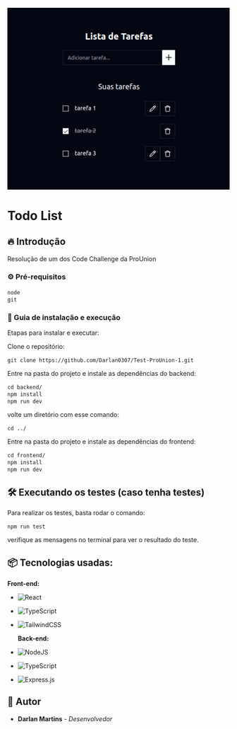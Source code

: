 ![Logo do projeto](./print.png)

# Todo List

## 🔥 Introdução

Resolução de um dos Code Challenge da ProUnion

### ⚙️ Pré-requisitos

```
node
git
```

### 🔨 Guia de instalação e execução

Etapas para instalar e executar:

Clone o repositório:

```
git clone https://github.com/Darlan0307/Test-ProUnion-1.git
```

Entre na pasta do projeto e instale as dependências do backend:

```
cd backend/
npm install
npm run dev
```

volte um diretório com esse comando:

```
cd ../
```

Entre na pasta do projeto e instale as dependências do frontend:

```
cd frontend/
npm install
npm run dev
```

## 🛠️ Executando os testes (caso tenha testes)

Para realizar os testes, basta rodar o comando:

```
npm run test
```

verifique as mensagens no terminal para ver o resultado do teste.

## 📦 Tecnologias usadas:

**Front-end:**

- ![React](https://img.shields.io/badge/react-%2320232a.svg?style=for-the-badge&logo=react&logoColor=%2361DAFB)
- ![TypeScript](https://img.shields.io/badge/typescript-%23007ACC.svg?style=for-the-badge&logo=typescript&logoColor=white)
- ![TailwindCSS](https://img.shields.io/badge/tailwindcss-%2338B2AC.svg?style=for-the-badge&logo=tailwind-css&logoColor=white)

  **Back-end:**

- ![NodeJS](https://img.shields.io/badge/node.js-6DA55F?style=for-the-badge&logo=node.js&logoColor=white)
- ![TypeScript](https://img.shields.io/badge/typescript-%23007ACC.svg?style=for-the-badge&logo=typescript&logoColor=white)
- ![Express.js](https://img.shields.io/badge/express.js-%23404d59.svg?style=for-the-badge&logo=express&logoColor=%2361DAFB)

## 👷 Autor

- **Darlan Martins** - _Desenvolvedor_
